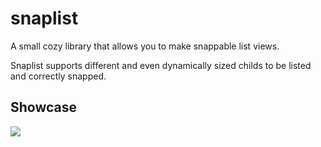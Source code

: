 # snaplist

A small cozy library that allows you to make snappable list views.

Snaplist supports different and even dynamically sized childs to be listed and correctly snapped.

## Showcase 

![](https://media.giphy.com/media/27bTHalyweVoc2psS2/giphy.gif)
